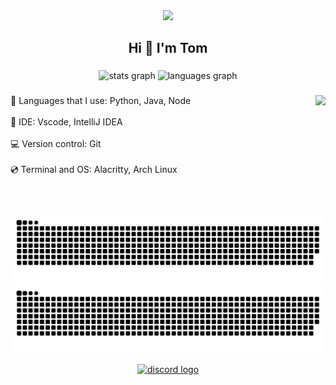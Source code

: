 [comment]: <> (Made by BETAIDK)

<div id="header" align="center">
  <img src="https://media.giphy.com/media/M9gbBd9nbDrOTu1Mqx/giphy.gif" width="100"/>
</div>


###

<h2 align="center">Hi 👋 I'm Tom</h2>

###

<div align="center">
  <img src="https://github-readme-stats.vercel.app/api?hide_title=false&hide_rank=false&show_icons=true&include_all_commits=true&count_private=true&disable_animations=false&theme=dark&locale=en&hide_border=false&username=Tom-ne" height="150" alt="stats graph"  />
  <img src="https://github-readme-stats.vercel.app/api/top-langs?locale=en&hide_title=false&layout=compact&card_width=320&langs_count=5&theme=dark&hide_border=false&username=Tom-ne" height="150" alt="languages graph"  />
</div>

###



<img align="right" height="190" src="https://media.giphy.com/media/zOvBKUUEERdNm/giphy.gif"  />


<p align="left">🌱 Languages that I use: Python, Java, Node<br><br>🧮 IDE: Vscode, IntelliJ IDEA<br><br>💻 Version control: Git<br><br>💿 Terminal and OS: Alacritty, Arch Linux<br><br></p>


###

![github contribution grid snake animation](https://raw.githubusercontent.com/platane/platane/output/github-contribution-grid-snake-dark.svg#gh-dark-mode-only)![github contribution grid snake animation](https://raw.githubusercontent.com/platane/platane/output/github-contribution-grid-snake.svg#gh-light-mode-only)



<div align="center">
  <a href="http://discordapp.com/users/837740773482299425" target="_blank">
    <img src="https://img.shields.io/static/v1?message=Discord&logo=discord&label=&color=7289DA&logoColor=white&labelColor=&style=for-the-badge" height="35" alt="discord logo"  />
  </a>
</div>
